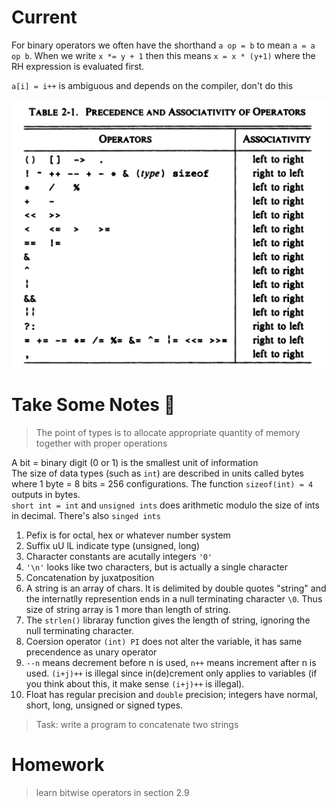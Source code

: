 # Current 

For binary operators we often have the shorthand `a op = b` to mean `a = a op b`. 
When we write `x *= y + 1` then this means `x = x * (y+1)` where the RH expression is evaluated first.

`a[i] = i++` is ambiguous and depends on the compiler, don't do this

![precedence of operators](https://github.com/zmkm22/KR-ch2/blob/master/precedence.png)

# Take Some Notes 🐳

> The point of types is to allocate appropriate quantity of memory together with proper operations

A bit = binary digit (0 or 1) is the smallest unit of information <br>
The size of data types (such as `int`) are described in units called bytes where 1 byte = 8 bits = 256 configurations. The function `sizeof(int) = 4` outputs in bytes. <br> 
`short int = int` and `unsigned ints` does arithmetic modulo the size of ints in decimal. There's also `singed ints`

1. Pefix is for octal, hex or whatever number system
2. Suffix uU lL indicate type (unsigned, long)
3. Character constants are acutally integers `'0'`
4. `'\n'` looks like two characters, but is actually a single character
5. Concatenation by juxatposition
6. A string is an array of chars. It is delimited by double quotes "string" and the internatlly represention ends in a null terminating character `\0`. Thus size of string array is 1 more than length of string. 
7. The `strlen()` libraray function gives the length of string, ignoring the null terminating character. 
8. Coersion operator `(int) PI` does not alter the variable, it has same precendence as unary operator
9. `--n` means decrement before n is used, `n++` means increment after n is used. `(i+j)++` is illegal since in(de)crement only applies to variables (if you think about this, it make sense `(i+j)++` is illegal).
10. Float has regular precision and `double` precision; integers have normal, short, long, unsigned or signed types.

> Task: write a program to concatenate two strings

# Homework 

> learn bitwise operators in section 2.9